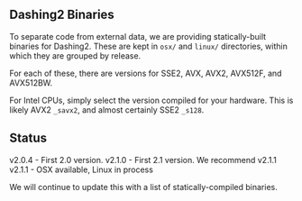 ## Dashing2 Binaries

To separate code from external data, we are providing statically-built binaries for Dashing2.
These are kept in `osx/` and `linux/` directories, within which they are grouped by release.

For each of these, there are versions for SSE2, AVX, AVX2, AVX512F, and AVX512BW.

For Intel CPUs, simply select the version compiled for your hardware.
This is likely AVX2 `_savx2`, and almost certainly SSE2 `_s128`.

## Status

v2.0.4 - First 2.0 version.
v2.1.0 - First 2.1 version. We recommend v2.1.1
v2.1.1 - OSX available, Linux in process

We will continue to update this with a list of statically-compiled binaries.
